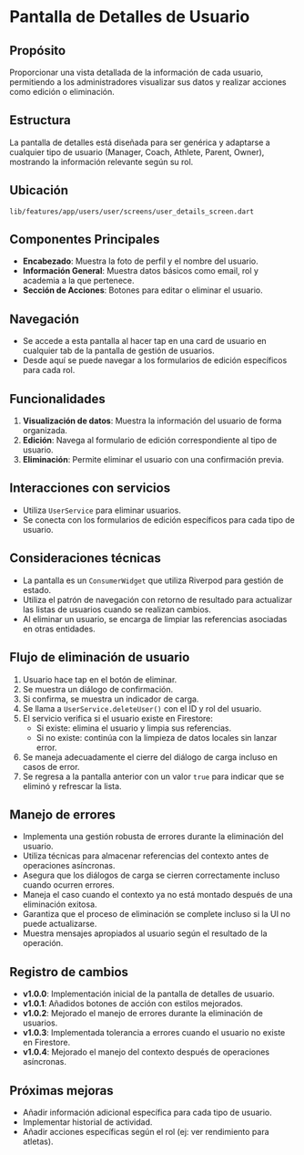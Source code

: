 # Pantalla de Detalles de Usuario

## Propósito
Proporcionar una vista detallada de la información de cada usuario, permitiendo a los administradores visualizar sus datos y realizar acciones como edición o eliminación.

## Estructura
La pantalla de detalles está diseñada para ser genérica y adaptarse a cualquier tipo de usuario (Manager, Coach, Athlete, Parent, Owner), mostrando la información relevante según su rol.

## Ubicación
`lib/features/app/users/user/screens/user_details_screen.dart`

## Componentes Principales
- **Encabezado**: Muestra la foto de perfil y el nombre del usuario.
- **Información General**: Muestra datos básicos como email, rol y academia a la que pertenece.
- **Sección de Acciones**: Botones para editar o eliminar el usuario.

## Navegación
- Se accede a esta pantalla al hacer tap en una card de usuario en cualquier tab de la pantalla de gestión de usuarios.
- Desde aquí se puede navegar a los formularios de edición específicos para cada rol.

## Funcionalidades
1. **Visualización de datos**: Muestra la información del usuario de forma organizada.
2. **Edición**: Navega al formulario de edición correspondiente al tipo de usuario.
3. **Eliminación**: Permite eliminar el usuario con una confirmación previa.

## Interacciones con servicios
- Utiliza `UserService` para eliminar usuarios.
- Se conecta con los formularios de edición específicos para cada tipo de usuario.

## Consideraciones técnicas
- La pantalla es un `ConsumerWidget` que utiliza Riverpod para gestión de estado.
- Utiliza el patrón de navegación con retorno de resultado para actualizar las listas de usuarios cuando se realizan cambios.
- Al eliminar un usuario, se encarga de limpiar las referencias asociadas en otras entidades.

## Flujo de eliminación de usuario
1. Usuario hace tap en el botón de eliminar.
2. Se muestra un diálogo de confirmación.
3. Si confirma, se muestra un indicador de carga.
4. Se llama a `UserService.deleteUser()` con el ID y rol del usuario.
5. El servicio verifica si el usuario existe en Firestore:
   - Si existe: elimina el usuario y limpia sus referencias.
   - Si no existe: continúa con la limpieza de datos locales sin lanzar error.
6. Se maneja adecuadamente el cierre del diálogo de carga incluso en casos de error.
7. Se regresa a la pantalla anterior con un valor `true` para indicar que se eliminó y refrescar la lista.

## Manejo de errores
- Implementa una gestión robusta de errores durante la eliminación del usuario.
- Utiliza técnicas para almacenar referencias del contexto antes de operaciones asíncronas.
- Asegura que los diálogos de carga se cierren correctamente incluso cuando ocurren errores.
- Maneja el caso cuando el contexto ya no está montado después de una eliminación exitosa.
- Garantiza que el proceso de eliminación se complete incluso si la UI no puede actualizarse.
- Muestra mensajes apropiados al usuario según el resultado de la operación.

## Registro de cambios
- **v1.0.0**: Implementación inicial de la pantalla de detalles de usuario.
- **v1.0.1**: Añadidos botones de acción con estilos mejorados.
- **v1.0.2**: Mejorado el manejo de errores durante la eliminación de usuarios.
- **v1.0.3**: Implementada tolerancia a errores cuando el usuario no existe en Firestore.
- **v1.0.4**: Mejorado el manejo del contexto después de operaciones asíncronas.

## Próximas mejoras
- Añadir información adicional específica para cada tipo de usuario.
- Implementar historial de actividad.
- Añadir acciones específicas según el rol (ej: ver rendimiento para atletas). 